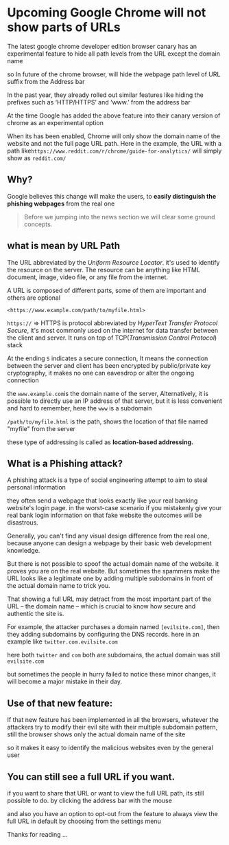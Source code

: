 
# Upcoming Google Chrome will not show parts of URLs

The latest google chrome developer edition browser canary has an experimental feature to hide all path levels from the URL except the domain name

so In future of the chrome browser, will hide the webpage path level of URL suffix from the Address bar

In the past year, they already rolled out similar features like hiding the prefixes such as ‘HTTP/HTTPS’ and ‘www.’ from the address bar

At the time Google has added the above feature into their canary version of chrome as an experimental option

When its has been enabled, Chrome will only show the domain name of the website and not the full page URL path. Here in the example, the URL with a path like`https://www.reddit.com/r/chrome/guide-for-analytics/` will simply show as `reddit.com/`

## Why?

Google believes this change will make the users, to **easily distinguish the phishing webpages** from the real one

> Before we jumping into the news section we will clear some ground concepts.

## what is mean by URL Path

The URL abbreviated by the *Uniform Resource Locator*. it's used to identify the resource on the server. The resource can be anything like HTML document, image, video file, or any file from the internet.

A URL is composed of different parts, some of them are important and others are optional

```
<https://www.example.com/path/to/myfile.html>
```

```https://``` ⇒ HTTPS is protocol abbreviated by *HyperText Transfer Protocol Secure*, it's most commonly used on the internet for data transfer between the client and server. It runs on top of TCP(*Transmission Control Protocol*) stack

At the ending `S` indicates a secure connection, It means the connection between the server and client has been encrypted by public/private key cryptography, it makes no one can eavesdrop or alter the ongoing connection

the ```www.example.com```is the domain name of the server, Alternatively, it is possible to directly use an IP address of that server, but it is less convenient and hard to remember, here the `www` is a subdomain

`/path/to/myfile.html` is the path, shows the location of that file named "myfile" from the server

these type of addressing is called as **location-based addressing.**

## What is a Phishing attack?

A phishing attack is a type of social engineering attempt to aim to steal personal information

they often send a webpage that looks exactly like your real banking website's login page. in the worst-case scenario if you mistakenly give your real bank login information on that fake website the outcomes will be disastrous.

Generally, you can't find any visual design difference from the real one, because anyone can design a webpage by their basic web development knowledge.

But there is not possible to spoof the actual domain name of the website. it proves you are on the real website.
But sometimes the spammers make the URL looks like a legitimate one by adding multiple subdomains in front of the actual domain name to trick you.

That showing a full URL may detract from the most important part of the URL – the domain name – which is crucial to know how secure and authentic the site is.

For example, the attacker purchases a domain named ```[evilsite.com]```, then they adding subdomains by configuring the DNS records. here in an example like ```twitter.com.evilsite.com```

here both ```twitter``` and ```com``` both are subdomains, the actual domain was still ```evilsite.com```

but sometimes the people in hurry failed to notice these minor changes, it will become a major mistake in their day.

## Use of that new feature:

If that new feature has been implemented in all the browsers, whatever the attackers try to modify their evil site with their multiple subdomain pattern, still the browser shows only the actual domain name of the site

so it makes it easy to identify the malicious websites even by the general user

## You can still see a full URL if you want.

if you want to share that URL or want to view the full URL path, its still possible to do. by clicking the address bar with the mouse

and also you have an option to opt-out from the feature to always view the full URL in default by choosing from the settings menu

Thanks for reading ...